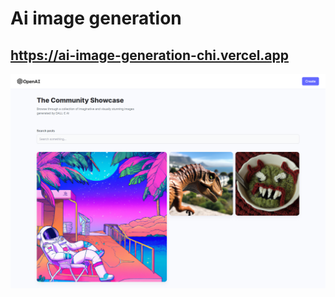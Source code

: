 # Ai image generation

## https://ai-image-generation-chi.vercel.app

![image](./screencapture-ai-image-generati.png)